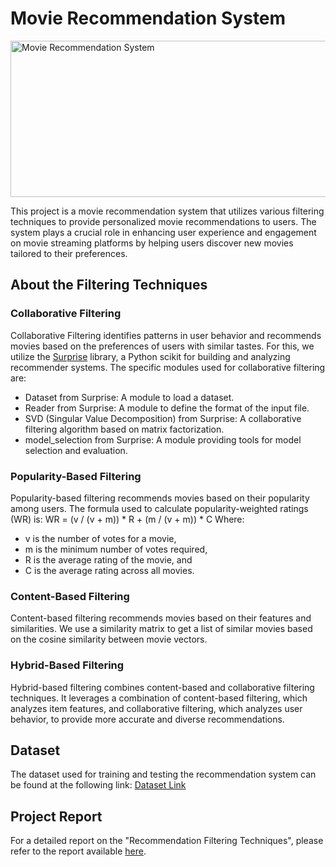 # Movie Recommendation System
<img src="https://www.freecodecamp.org/news/content/images/size/w1000/2023/11/movie-recommendation.png" alt="Movie Recommendation System" width="1000px" height="250px">

This project is a movie recommendation system that utilizes various filtering techniques to provide personalized movie recommendations to users. The system plays a crucial role in enhancing user experience and engagement on movie streaming platforms by helping users discover new movies tailored to their preferences.

## About the Filtering Techniques

### Collaborative Filtering
Collaborative Filtering identifies patterns in user behavior and recommends movies based on the preferences of users with similar tastes. For this, we utilize the [Surprise](http://surpriselib.com/) library, a Python scikit for building and analyzing recommender systems. The specific modules used for collaborative filtering are:

- Dataset from Surprise: A module to load a dataset.
- Reader from Surprise: A module to define the format of the input file.
- SVD (Singular Value Decomposition) from Surprise: A collaborative filtering algorithm based on matrix factorization.
- model_selection from Surprise: A module providing tools for model selection and evaluation.

### Popularity-Based Filtering
Popularity-based filtering recommends movies based on their popularity among users. The formula used to calculate popularity-weighted ratings (WR) is:
WR = (v / (v + m)) * R + (m / (v + m)) * C
Where:
- v is the number of votes for a movie,
- m is the minimum number of votes required,
- R is the average rating of the movie, and
- C is the average rating across all movies.

### Content-Based Filtering
Content-based filtering recommends movies based on their features and similarities. We use a similarity matrix to get a list of similar movies based on the cosine similarity between movie vectors.

### Hybrid-Based Filtering
Hybrid-based filtering combines content-based and collaborative filtering techniques. It leverages a combination of content-based filtering, which analyzes item features, and collaborative filtering, which analyzes user behavior, to provide more accurate and diverse recommendations.

## Dataset
The dataset used for training and testing the recommendation system can be found at the following link:
[Dataset Link](https://drive.google.com/file/d/1hmK2Vej7YfLMW7OemdqPBUQcIdksTGr3/view)

## Project Report
For a detailed report on the "Recommendation Filtering Techniques", please refer to the report available [here](https://github.com/vn33/Movie-Recommendation-System/blob/master/Recommendation%20system%20report_VishalNaik.pdf).

